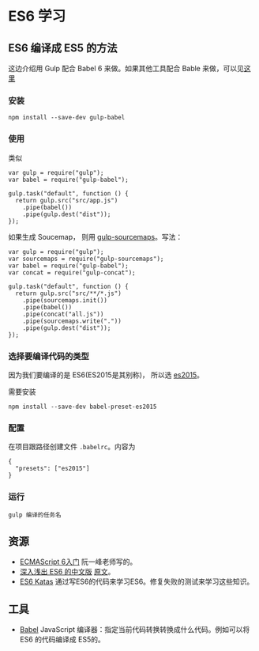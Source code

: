 # ES6 学习
## ES6 编译成 ES5 的方法
这边介绍用 Gulp 配合 Babel 6 来做。如果其他工具配合 Bable 来做，可以见[这里](http://babeljs.io/docs/setup/)

### 安装
`npm install --save-dev gulp-babel`

### 使用
类似
```
var gulp = require("gulp");
var babel = require("gulp-babel");

gulp.task("default", function () {
  return gulp.src("src/app.js")
    .pipe(babel())
    .pipe(gulp.dest("dist"));
});
```

如果生成 Soucemap， 则用 [gulp-sourcemaps](https://github.com/floridoo/gulp-sourcemaps)。写法：
```
var gulp = require("gulp");
var sourcemaps = require("gulp-sourcemaps");
var babel = require("gulp-babel");
var concat = require("gulp-concat");

gulp.task("default", function () {
  return gulp.src("src/**/*.js")
    .pipe(sourcemaps.init())
    .pipe(babel())
    .pipe(concat("all.js"))
    .pipe(sourcemaps.write("."))
    .pipe(gulp.dest("dist"));
});
```

### 选择要编译代码的类型
因为我们要编译的是 ES6(ES2015是其别称)， 所以选 [es2015](http://babeljs.io/docs/plugins/preset-es2015/)。

需要安装
```
npm install --save-dev babel-preset-es2015
```

### 配置
在项目跟路径创建文件 `.babelrc`。内容为
```
{
  "presets": ["es2015"]
}
```

### 运行
```
gulp 编译的任务名
```

## 资源
* [ECMAScript 6入门](http://es6.ruanyifeng.com/) 阮一峰老师写的。
* [深入浅出 ES6 的中文版](http://www.infoq.com/cn/es6-in-depth/) [原文](https://hacks.mozilla.org/category/es6-in-depth/)。
* [ES6 Katas](http://es6katas.org/) 通过写ES6的代码来学习ES6。修复失败的测试来学习这些知识。

## 工具
* [Babel](http://babeljs.io/) JavaScript 编译器：指定当前代码转换转换成什么代码。例如可以将 ES6 的代码编译成 ES5的。
